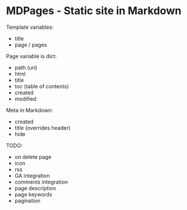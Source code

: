 MDPages - Static site in Markdown
=================================

Template variables:
- title
- page / pages

Page variable is dict:
- path (uri)
- html
- title
- toc (table of contents)
- created
- modified

Meta in Markdown:
- created
- title (overrides header)
- hide

TODO:
- on delete page
- icon
- rss
- GA integration
- comments integration
- page description
- page keywords
- pagination

